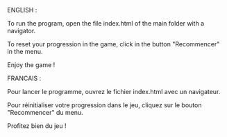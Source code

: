 ENGLISH :

To run the program, open the file index.html of the main folder with a navigator.

To reset your progression in the game, click in the button "Recommencer" in the menu.

Enjoy the game !


FRANCAIS :

Pour lancer le programme, ouvrez le fichier index.html avec un navigateur.

Pour réinitialiser votre progression dans le jeu, cliquez sur le bouton "Recommencer" du menu.

Profitez bien du jeu !
